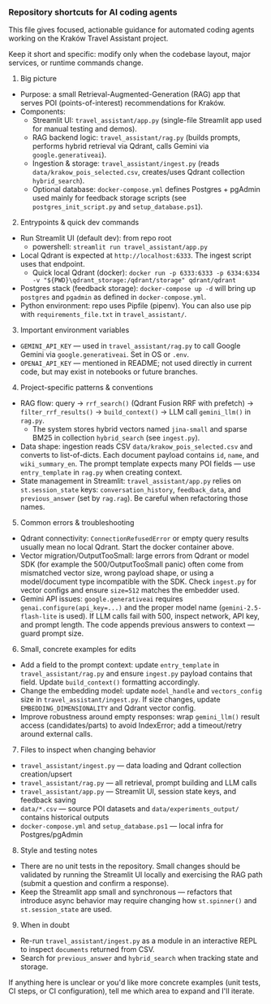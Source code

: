 ### Repository shortcuts for AI coding agents

This file gives focused, actionable guidance for automated coding agents working on the Kraków Travel Assistant project.

Keep it short and specific: modify only when the codebase layout, major services, or runtime commands change.

1) Big picture
- Purpose: a small Retrieval-Augmented-Generation (RAG) app that serves POI (points-of-interest) recommendations for Kraków.
- Components:
  - Streamlit UI: `travel_assistant/app.py` (single-file Streamlit app used for manual testing and demos).
  - RAG backend logic: `travel_assistant/rag.py` (builds prompts, performs hybrid retrieval via Qdrant, calls Gemini via `google.generativeai`).
  - Ingestion & storage: `travel_assistant/ingest.py` (reads `data/krakow_pois_selected.csv`, creates/uses Qdrant collection `hybrid_search`).
  - Optional database: `docker-compose.yml` defines Postgres + pgAdmin used mainly for feedback storage scripts (see `postgres_init_script.py` and `setup_database.ps1`).

2) Entrypoints & quick dev commands
- Run Streamlit UI (default dev): from repo root
  - powershell: `streamlit run travel_assistant/app.py`
- Local Qdrant is expected at `http://localhost:6333`. The ingest script uses that endpoint.
  - Quick local Qdrant (docker): `docker run -p 6333:6333 -p 6334:6334 -v "${PWD}\qdrant_storage:/qdrant/storage" qdrant/qdrant`
- Postgres stack (feedback storage): `docker-compose up -d` will bring up `postgres` and `pgadmin` as defined in `docker-compose.yml`.
- Python environment: repo uses Pipfile (pipenv). You can also use pip with `requirements_file.txt` in `travel_assistant/`.

3) Important environment variables
- `GEMINI_API_KEY` — used in `travel_assistant/rag.py` to call Google Gemini via `google.generativeai`. Set in OS or `.env`.
- `OPENAI_API_KEY` — mentioned in README; not used directly in current code, but may exist in notebooks or future branches.

4) Project-specific patterns & conventions
- RAG flow: query → `rrf_search()` (Qdrant Fusion RRF with prefetch) → `filter_rrf_results()` → `build_context()` → LLM call `gemini_llm()` in `rag.py`.
  - The system stores hybrid vectors named `jina-small` and sparse BM25 in collection `hybrid_search` (see `ingest.py`).
- Data shape: ingestion reads CSV `data/krakow_pois_selected.csv` and converts to list-of-dicts. Each document payload contains `id`, `name`, and `wiki_summary_en`. The prompt template expects many POI fields — use `entry_template` in `rag.py` when creating context.
- State management in Streamlit: `travel_assistant/app.py` relies on `st.session_state` keys: `conversation_history`, `feedback_data`, and `previous_answer` (set by `rag.rag`). Be careful when refactoring those names.

5) Common errors & troubleshooting
- Qdrant connectivity: `ConnectionRefusedError` or empty query results usually mean no local Qdrant. Start the docker container above.
- Vector migration/OutputTooSmall: large errors from Qdrant or model SDK (for example the 500/OutputTooSmall panic) often come from mismatched vector size, wrong payload shape, or using a model/document type incompatible with the SDK. Check `ingest.py` for vector configs and ensure `size=512` matches the embedder used.
- Gemini API issues: `google.generativeai` requires `genai.configure(api_key=...)` and the proper model name (`gemini-2.5-flash-lite` is used). If LLM calls fail with 500, inspect network, API key, and prompt length. The code appends previous answers to context — guard prompt size.

6) Small, concrete examples for edits
- Add a field to the prompt context: update `entry_template` in `travel_assistant/rag.py` and ensure `ingest.py` payload contains that field. Update `build_context()` formatting accordingly.
- Change the embedding model: update `model_handle` and `vectors_config` size in `travel_assistant/ingest.py`. If size changes, update `EMBEDDING_DIMENSIONALITY` and Qdrant vector config.
- Improve robustness around empty responses: wrap `gemini_llm()` result access (candidates/parts) to avoid IndexError; add a timeout/retry around external calls.

7) Files to inspect when changing behavior
- `travel_assistant/ingest.py` — data loading and Qdrant collection creation/upsert
- `travel_assistant/rag.py` — all retrieval, prompt building and LLM calls
- `travel_assistant/app.py` — Streamlit UI, session state keys, and feedback saving
- `data/*.csv` — source POI datasets and `data/experiments_output/` contains historical outputs
- `docker-compose.yml` and `setup_database.ps1` — local infra for Postgres/pgAdmin

8) Style and testing notes
- There are no unit tests in the repository. Small changes should be validated by running the Streamlit UI locally and exercising the RAG path (submit a question and confirm a response).
- Keep the Streamlit app small and synchronous — refactors that introduce async behavior may require changing how `st.spinner()` and `st.session_state` are used.

9) When in doubt
- Re-run `travel_assistant/ingest.py` as a module in an interactive REPL to inspect `documents` returned from CSV.
- Search for `previous_answer` and `hybrid_search` when tracking state and storage.

If anything here is unclear or you'd like more concrete examples (unit tests, CI steps, or CI configuration), tell me which area to expand and I'll iterate.

